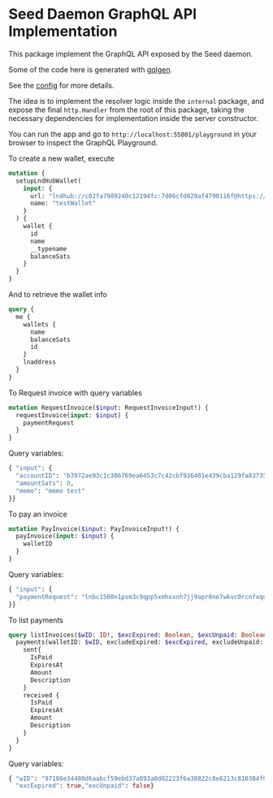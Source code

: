 # Seed Daemon GraphQL API Implementation

This package implement the GraphQL API exposed by the Seed daemon.

Some of the code here is generated with [gqlgen](https://github.com/99designs/gqlgen).

See the [config](./gqlgen.yml) for more details.

The idea is to implement the resolver logic inside the `internal` package, and expose the final `http.Handler` from the root of this package,
taking the necessary dependencies for implementation inside the server constructor.

You can run the app and go to `http://localhost:55001/playground` in your browser to inspect the GraphQL Playground.

To create a new wallet, execute

```graphql
mutation {
  setupLndHubWallet(
    input: {
      url: "lndhub://c02fa7989240c12194fc:7d06cfd829af4790116f@https://lndhub.io"
      name: "testWallet"
    }
  ) {
    wallet {
      id
      name
      __typename
      balanceSats
    }
  }
}
```

And to retrieve the wallet info

```graphql
query {
  me {
    wallets {
      name
      balanceSats
      id
    }
    lnaddress
  }
}
```

To Request invoice with query variables

```graphql
mutation RequestInvoice($input: RequestInvoiceInput!) {
  requestInvoice(input: $input) {
    paymentRequest
  }
}
```

Query variables:

```graphql
{ "input": {
  "accountID": "b3972ae93c1c386769ea6453c7c42cbf936401e439cba129fa8373594eff74ae",
  "amountSats": 0,
  "memo": "memo test"
}}
```

To pay an invoice

```graphql
mutation PayInvoice($input: PayInvoiceInput!) {
  payInvoice(input: $input) {
    walletID
  }
}
```

Query variables:

```graphql
{ "input": {
  "paymentRequest": "lnbc1500n1psm3c9qpp5xmhxxnh7jj9apr0ne7wkvc0rcnfxqql40a96cz62dxxqwng68l4qdpa2fjkzep6yp2x7upqxyczqmt0wd6zqatnv4n82mpqw35xjmn8wvs8gmeqv3hjqcqzpgxqr23ssp5353mj0hx08lhjzn7l9afkv88ham0dyr4d2h5nx6dmn9739ejaq2q9qyyssqenm9wk9vgwl6xr3kt23p4we0v9nkm3g8jrx6kz5vj2nfvkgmx4wr96nsakeex0y7glwpdxnxk3wzfvgc33yyhx5u32r4qekrs7uch4sqejfltp"
}}
```

To list payments

```graphql
query listInvoices($wID: ID!, $excExpired: Boolean, $excUnpaid: Boolean){
  payments(walletID: $wID, excludeExpired: $excExpired, excludeUnpaid: $excUnpaid) {
    sent{
      IsPaid
      ExpiresAt
      Amount
      Description
    }
    received {
      IsPaid
      ExpiresAt
      Amount
      Description
    }
  }
}
```
Query variables:

```graphql
{ "wID": "97186e34480d6aabcf59ebd37a893a0d02223f6a38822c8e6213c810384f0dc7",
  "excExpired": true,"excUnpaid": false}
```